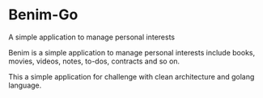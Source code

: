 # Benim-Go
A simple application to manage personal interests

Benim is a simple application to manage personal interests include books, movies, videos, notes, to-dos, contracts and so on.

This a simple application for challenge with clean architecture and golang language.
